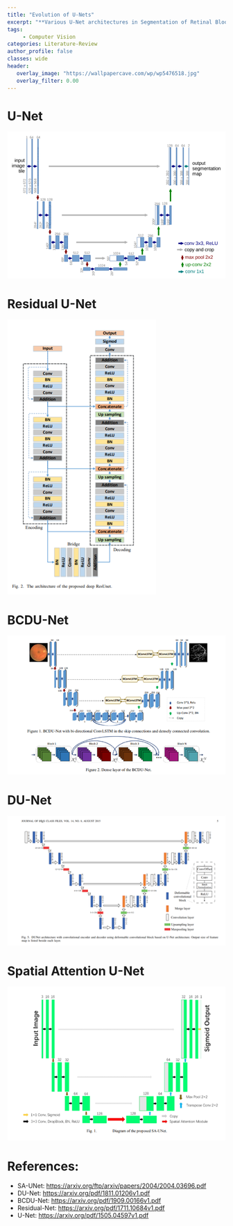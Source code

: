 ```yaml
---
title: "Evolution of U-Nets"
excerpt: "**Various U-Net architectures in Segmentation of Retinal Blood Vessels**"
tags:
     - Computer Vision
categories: Literature-Review
author_profile: false
classes: wide
header: 
   overlay_image: "https://wallpapercave.com/wp/wp5476518.jpg"
   overlay_filter: 0.00
---
```


# U-Net
<img src="https://github.com/SOUMEE2000/BLOG-Images/blob/main/U-NET/U-Net.png?raw=true">

# Residual U-Net
<img src="https://github.com/SOUMEE2000/BLOG-Images/blob/main/U-NET/Residual-Net.png?raw=true">

# BCDU-Net
<img src="https://github.com/SOUMEE2000/BLOG-Images/blob/main/U-NET/BCDU-Net.png?raw=true">

# DU-Net
<img src="https://github.com/SOUMEE2000/BLOG-Images/blob/main/U-NET/DU-Net.png?raw=true">

# Spatial Attention U-Net
<img src="https://github.com/SOUMEE2000/BLOG-Images/blob/main/SA-UNet.png?raw=true">

# References:

* SA-UNet:      https://arxiv.org/ftp/arxiv/papers/2004/2004.03696.pdf
* DU-Net:       https://arxiv.org/pdf/1811.01206v1.pdf
* BCDU-Net:     https://arxiv.org/pdf/1909.00166v1.pdf
* Residual-Net: https://arxiv.org/pdf/1711.10684v1.pdf
* U-Net:        https://arxiv.org/pdf/1505.04597v1.pdf
